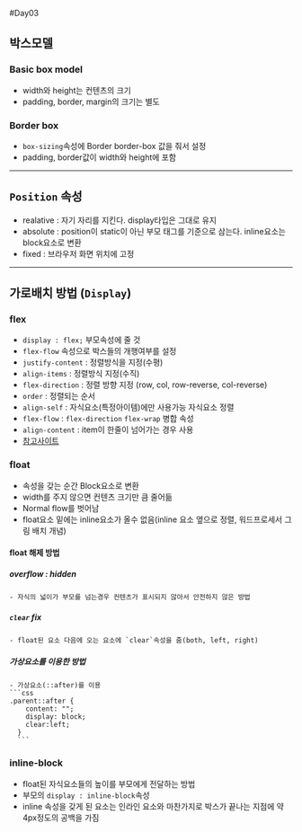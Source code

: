 #Day03

## 박스모델

### Basic box model
 - width와 height는 컨텐츠의 크기
 - padding, border, margin의 크기는 별도

### Border box
- `box-sizing`속성에 Border border-box 값을 줘서 설정
- padding, border값이 width와 height에 포함

---

## `Position` 속성
 - realative : 자기 자리를 지킨다. display타입은 그대로 유지
 - absolute : position이 static이 아닌 부모 태그를 기준으로 삼는다. inline요소는 block요소로 변환
 - fixed : 브라우저 화면 위치에 고정

---

## 가로배치 방법 (`Display`)

### flex
  - `display : flex;` 부모속성에 줄 것
  - `flex-flow` 속성으로 박스들의 개행여부를 설정
  - `justify-content` : 정렬방식을 지정(수평)
  - `align-items` : 정렬방식 지정(수직)
  - `flex-direction` : 정렬 방향 지정 (row, col, row-reverse, col-reverse)
  - `order` : 정렬되는 순서
  - `align-self` : 자식요소(특정아이템)에만 사용가능 자식요소 정렬
  - `flex-flow` : `flex-direction` `flex-wrap` 병합 속성
  - `align-content` : item이 한줄이 넘어가는 경우 사용
  - [참고사이트](http://www.beautifulcss.com/archives/2812)

### float
  - 속성을 갖는 순간 Block요소로 변환
  - width를 주지 않으면 컨텐츠 크기만 큼 줄어듦
  - Normal flow를 벗어남
  - float요소 밑에는 inline요소가 올수 없음(inline 요소 옆으로 정렬, 워드프로세서 그림 배치 개념)
#### float 해제 방법
  ##### overflow : hidden
    - 자식의 넓이가 부모를 넘는경우 컨텐츠가 표시되지 않아서 안전하지 않은 방법

  ##### `clear` fix
    - float된 요소 다음에 오는 요소에 `clear`속성을 줌(both, left, right)

  ##### 가상요소를 이용한 방법
    - 가상요소(::after)를 이용
    ```css
    .parent::after {
        content: "";
        display: block;
        clear:left;
      }
      ```

### inline-block
  - float된 자식요소들의 높이를 부모에게 전달하는 방법
  - 부모의 `display : inline-block`속성
  - inline 속성을 갖게 된 요소는 인라인 요소와 마찬가지로 박스가 끝나는 지점에 약 4px정도의 공백을 가짐
